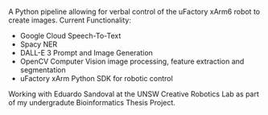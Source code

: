 A Python pipeline allowing for verbal control of the uFactory xArm6 robot to create images.
Current Functionality:
- Google Cloud Speech-To-Text
- Spacy NER
- DALL-E 3 Prompt and Image Generation
- OpenCV Computer Vision image processing, feature extraction and segmentation
- uFactory xArm Python SDK for robotic control

Working with Eduardo Sandoval at the UNSW Creative Robotics Lab as part of my undergradute Bioinformatics Thesis Project.
